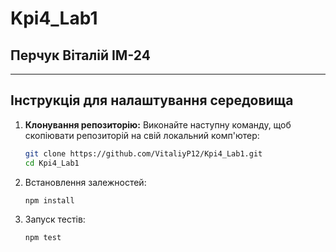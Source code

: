 # Kpi4_Lab1

## Перчук Віталій ІМ-24

---

## Інструкція для налаштування середовища

1. **Клонування репозиторію:**
   Виконайте наступну команду, щоб скопіювати репозиторій на свій локальний комп'ютер:
   ```bash
   git clone https://github.com/VitaliyP12/Kpi4_Lab1.git
   cd Kpi4_Lab1
2. Встановлення залежностей:
   ```bash
   npm install
4. Запуск тестів:
   ```bash
   npm test
